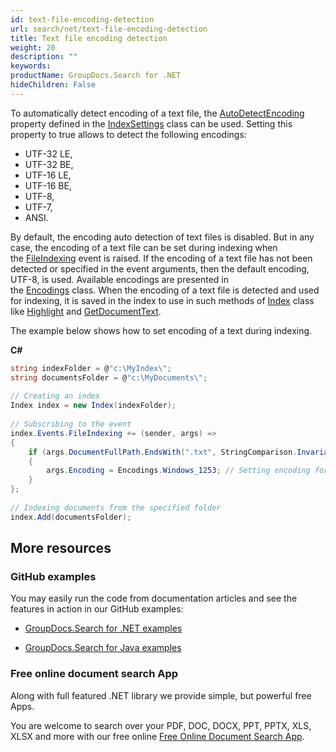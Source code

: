 ```yaml
---
id: text-file-encoding-detection
url: search/net/text-file-encoding-detection
title: Text file encoding detection
weight: 20
description: ""
keywords: 
productName: GroupDocs.Search for .NET
hideChildren: False
---
```

To automatically detect encoding of a text file, the [AutoDetectEncoding](https://apireference.groupdocs.com/net/search/groupdocs.search/indexsettings/properties/autodetectencoding) property defined in the [IndexSettings](https://apireference.groupdocs.com/net/search/groupdocs.search/indexsettings) class can be used. Setting this property to true allows to detect the following encodings:

*   UTF-32 LE,
*   UTF-32 BE,
*   UTF-16 LE,
*   UTF-16 BE,
*   UTF-8,
*   UTF-7,
*   ANSI.

By default, the encoding auto detection of text files is disabled. But in any case, the encoding of a text file can be set during indexing when the [FileIndexing](https://apireference.groupdocs.com/net/search/groupdocs.search.events/eventhub/events/fileindexing) event is raised. If the encoding of a text file has not been detected or specified in the event arguments, then the default encoding, UTF-8, is used. Available encodings are presented in the [Encodings](https://apireference.groupdocs.com/net/search/groupdocs.search.common/encodings) class. When the encoding of a text file is detected and used for indexing, it is saved in the index to use in such methods of [Index](https://apireference.groupdocs.com/net/search/groupdocs.search/index) class like [Highlight](https://apireference.groupdocs.com/net/search/groupdocs.search/index/methods/highlight/index) and [GetDocumentText](https://apireference.groupdocs.com/net/search/groupdocs.search/index/methods/getdocumenttext/index).

The example below shows how to set encoding of a text during indexing.

**C#**

```csharp
string indexFolder = @"c:\MyIndex\";
string documentsFolder = @"c:\MyDocuments\";
 
// Creating an index
Index index = new Index(indexFolder);
 
// Subscribing to the event
index.Events.FileIndexing += (sender, args) =>
{
    if (args.DocumentFullPath.EndsWith(".txt", StringComparison.InvariantCultureIgnoreCase))
    {
        args.Encoding = Encodings.Windows_1253; // Setting encoding for each text file
    }
};
 
// Indexing documents from the specified folder
index.Add(documentsFolder);
```

## More resources

### GitHub examples

You may easily run the code from documentation articles and see the features in action in our GitHub examples:

*   [GroupDocs.Search for .NET examples](https://github.com/groupdocs-search/GroupDocs.Search-for-.NET)
    
*   [GroupDocs.Search for Java examples](https://github.com/groupdocs-search/GroupDocs.Search-for-Java)
    

### Free online document search App

Along with full featured .NET library we provide simple, but powerful free Apps.

You are welcome to search over your PDF, DOC, DOCX, PPT, PPTX, XLS, XLSX and more with our free online [Free Online Document Search App](https://products.groupdocs.app/search).
